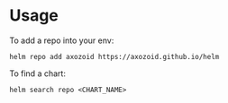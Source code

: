 # Usage

To add a repo into your env:

```
helm repo add axozoid https://axozoid.github.io/helm
```

To find a chart:

```
helm search repo <CHART_NAME>
```
